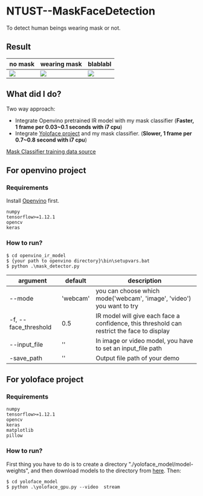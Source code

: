 # NTUST--MaskFaceDetection
To detect human beings wearing mask or not. 

## Result
| no mask | wearing mask | blablabl|
| -------- | -------- | --- |
|  ![](https://i.imgur.com/MwvkHV5.jpg) | ![](https://i.imgur.com/qRPOp6o.jpg)| ![](https://i.imgur.com/tRR7TnD.jpg)|

## What did I do?
Two way approach:
- Integrate Openvino pretrained IR model with my mask classifier (**Faster, 1 frame per 0.03~0.1 seconds with i7 cpu**)
- Integrate [Yoloface project](https://github.com/sthanhng/yoloface) and my mask classifier. (**Slower, 1 frame per 0.7~0.8 second with i7 cpu**)

[Mask Classifier training data source](https://www.kaggle.com/andrewmvd/face-mask-detection)


## For openvino project
### Requirements
Install [Openvino](https://docs.openvinotoolkit.org/latest/index.html) first.
```
numpy
tensorflow>=1.12.1
opencv
keras
```
### How to run?
```
$ cd openvino_ir_model
$ {your path to openvino directory}\bin\setupvars.bat
$ python .\mask_detector.py
```
| argument | default | description |
| -------- | -------- | -------- |
| --mode     | 'webcam'     | you can choose which mode('webcam', 'image', 'video') you want to try   |
| -f, --face_threshold     |  0.5    |  IR model will give each face a confidence, this threshold can restrict the face to display |
| --input_file     | ''     | In image or video model, you have to set an input_file path     |
| -save_path | ''  | Output file path of your demo  |



## For yoloface project
### Requirements
```
numpy
tensorflow>=1.12.1
opencv
keras
matplotlib
pillow
```
### How to run?
First thing you have to do is to create a directory "./yoloface_model/model-weights", and then download models to the directory from [here](https://drive.google.com/file/d/1mRS5c5K-qGSzGc_Ex-3F-oH1GJLyv_CJ/view?usp=sharing).
Then:
```
$ cd yoloface_model
$ python .\yoloface_gpu.py --video  stream
```
